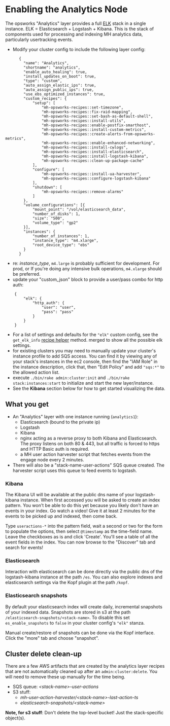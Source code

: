 # Enabling the Analytics Node

The opsworks "Analytics" layer provides a full [ELK](https://www.elastic.co/products)
stack in a single instance. ELK = Elasticsearch + Logstash + Kibana. This is the stack of components used
for processing and indexing MH analytics data, particularly usertracking events.

* Modify your cluster config to include the following layer config:

```
      {
        "name": "Analytics",
        "shortname": "analytics",
        "enable_auto_healing": true,
        "install_updates_on_boot": true,
        "type": "custom",
        "auto_assign_elastic_ips": true,
        "auto_assign_public_ips": true,
        "use_ebs_optimized_instances": true,
        "custom_recipes": {
            "setup": [
                "mh-opsworks-recipes::set-timezone",
                "mh-opsworks-recipes::fix-raid-mapping",
                "mh-opsworks-recipes::set-bash-as-default-shell",
                "mh-opsworks-recipes::install-utils",
                "mh-opsworks-recipes::enable-postfix-smarthost",
                "mh-opsworks-recipes::install-custom-metrics",
                "mh-opsworks-recipes::create-alerts-from-opsworks-metrics",
                "mh-opsworks-recipes::enable-enhanced-networking",
                "mh-opsworks-recipes::install-cwlogs",
                "mh-opsworks-recipes::install-elasticsearch",
                "mh-opsworks-recipes::install-logstash-kibana",
                "mh-opsworks-recipes::clean-up-package-cache"
            ],
            "configure": [
                "mh-opsworks-recipes::install-ua-harvester",
                "mh-opsworks-recipes::configure-logstash-kibana"
            ],
            "shutdown": [
                "mh-opsworks-recipes::remove-alarms"
            ]
        },
        "volume_configurations": [{
            "mount_point": "/vol/elasticsearch_data",
            "number_of_disks": 1,
            "size": "500",
            "volume_type": "gp2"
        }],
        "instances": {
            "number_of_instances": 1,
            "instance_type": "m4.xlarge",
            "root_device_type": "ebs"
        }
      }
```

* re: *instance_type*, `m4.large` is probably sufficient for development. For prod, or If you're doing any intensive bulk operations, `m4.xlarge` should be preferred.
* update your "custom_json" block to provide a user/pass combo for http auth:

```
    {
        "elk": {
            "http_auth": {
                "user": "user",
                "pass": "pass"
            }
        }
    }
```
* For a list of settings and defaults for the `"elk"` custom config, see the
  `get_elk_info` [recipe helper](https://github.com/harvard-dce/mh-opsworks-recipes/blob/master/libraries/default.rb) method.
  merged to show all the possible elk settings.
* for existing clusters you may need to manually update your cluster's instance
  profile to add SQS access. You can find it by viewing any of your stack's
  instances in the ec2 console, then find the "IAM Role" in the instance
  description, click that, then "Edit Policy" and add `"sqs:*"` to the allowed
  action list.
* execute `./bin/rake admin:cluster:init` and `./bin/rake stack:instances:start`
  to initialize and start the new layer/instance.
* See the **Kibana** section below for how to get started visualizing the data.

## What you get

* An "Analytics" layer with one instance running (`analytics1`):
  * Elasticsearch (bound to the private ip)
  * Logstash
  * Kibana
  * nginx acting as a reverse proxy to both Kibana and Elasticsearch. The proxy
    listens on both 80 & 443, but all traffic is forced to https and HTTP Basic
    auth is required.
  * a MH user action harvester script that fetches events from the engage node
    every 2 minutes.
* There will also be a "stack-name-user-actions" SQS queue created.
  The harvester script uses this queue to feed events to logstash.

### Kibana

The Kibana UI will be available at the public dns name of your logstash-kibana
instance. When first accessed you will be asked to create an index pattern. You
won't be able to do this yet because you likely don't have an events in your
index. Go watch a video! Give it at least 2 minutes for the events to be picked
up and indexed, then come back.

Type `useractions-*` into the pattern field, wait a second or two for the form
to populate the options, then select `@timestamp` as the
time-field name. Leave the checkboxes as is and click 'Create'. You'll see a
table of all the event fields in the index. You can now browse to the "Discover"
tab and search for events!

### Elasticsearch

Interaction with elasticsearch can be done directly via the public dns of the
logstash-kibana instance at the path `/es`. You can also explore indexes and
elasticsearch settings via the Kopf plugin at the path `/kopf`.

### Elasticsearch snapshots

By default your elasticsearch index will create daily, incremental snapshots
of your indexed data. Snapshots are stored in s3 at the path
`/elasticsearch-snapshots/<stack-name>`. To disable this set `es_enable_snapshots`
to `false` in your cluster config's `"elk"` stanza.

Manual create/restore of snapshots can be done via the Kopf interface. Click the
"more" tab and choose "snapshot".

## Cluster delete clean-up

There are a few AWS artifacts that are created by the analytics layer recipes that are
not automatically cleaned up after an `admin:cluster:delete`. You will need to
remove these up manually for the time being.

* SQS queue: *\<stack-name\>-user-actions*
* S3 stuff:
  * *mh-user-action-harvester/\<stack-name\>-last-action-ts*
  * *elasticsearch-snapshots/\<stack-name\>*

**Note, for s3 stuff**: Don't delete the top-level bucket! Just the stack-specific object(s).


